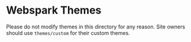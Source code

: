 # Webspark Themes

Please do not modify themes in this directory for any reason. Site owners
should use `themes/custom` for their custom themes.
